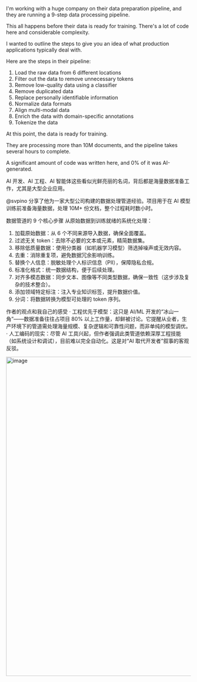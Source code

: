 I'm working with a huge company on their data preparation pipeline, and they are running a 9-step data processing pipeline.

This all happens before their data is ready for training. There's a lot of code here and considerable complexity.

I wanted to outline the steps to give you an idea of what production applications typically deal with.

Here are the steps in their pipeline:

1. Load the raw data from 6 different locations
2. Filter out the data to remove unnecessary tokens
3. Remove low-quality data using a classifier
4. Remove duplicated data
5. Replace personally identifiable information
6. Normalize data formats
7. Align multi-modal data
8. Enrich the data with domain-specific annotations
9. Tokenize the data

At this point, the data is ready for training.

They are processing more than 10M documents, and the pipeline takes several hours to complete.

A significant amount of code was written here, and 0% of it was AI-generated.

AI 开发、AI 工程、AI 智能体这些看似光鲜亮丽的名词，背后都是海量数据准备工作，尤其是大型企业应用。

@svpino
 分享了他为一家大型公司构建的数据处理管道经验。项目用于在 AI 模型训练前准备海量数据，处理 10M+ 份文档，整个过程耗时数小时。

数据管道的 9 个核心步骤
从原始数据到训练就绪的系统化处理：
1. 加载原始数据：从 6 个不同来源导入数据，确保全面覆盖。
2. 过滤无关 token：去除不必要的文本或元素，精简数据集。
3. 移除低质量数据：使用分类器（如机器学习模型）筛选掉噪声或无效内容。
4. 去重：消除重复项，避免数据冗余影响训练。
5. 替换个人信息：脱敏处理个人标识信息（PII），保障隐私合规。
6. 标准化格式：统一数据结构，便于后续处理。
7. 对齐多模态数据：同步文本、图像等不同类型数据，确保一致性（这步涉及复杂的技术整合）。
8. 添加领域特定标注：注入专业知识标签，提升数据价值。
9. 分词：将数据转换为模型可处理的 token 序列。

作者的观点和我自己的感受
· 工程优先于模型：这只是 AI/ML 开发的“冰山一角”——数据准备往往占项目 80% 以上工作量，却鲜被讨论。它提醒从业者，生产环境下的管道需处理海量规模、复杂逻辑和可靠性问题，而非单纯的模型调优。
· 人工编码的现实：尽管 AI 工具兴起，但作者强调此类管道依赖深厚工程技能（如系统设计和调试），目前难以完全自动化。这是对“AI 取代开发者”叙事的客观反驳。

<img width="900" height="871" alt="image" src="https://github.com/user-attachments/assets/4b83acf9-ae07-482c-9c2d-63bf555a52a4" />
